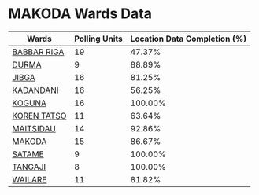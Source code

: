 
# MAKODA Wards Data

| Wards | Polling Units | Location Data Completion (%) |
| ---- | ----- | ------- |
| [BABBAR RIGA](./wards/4651-babbar-riga) | 19 | 47.37% |
| [DURMA](./wards/4652-durma) | 9 | 88.89% |
| [JIBGA](./wards/4653-jibga) | 16 | 81.25% |
| [KADANDANI](./wards/4654-kadandani) | 16 | 56.25% |
| [KOGUNA](./wards/4655-koguna) | 16 | 100.00% |
| [KOREN TATSO](./wards/4656-koren-tatso) | 11 | 63.64% |
| [MAITSIDAU](./wards/4657-maitsidau) | 14 | 92.86% |
| [MAKODA](./wards/4658-makoda) | 15 | 86.67% |
| [SATAME](./wards/4659-satame) | 9 | 100.00% |
| [TANGAJI](./wards/4660-tangaji) | 8 | 100.00% |
| [WAILARE](./wards/4661-wailare) | 11 | 81.82% |




